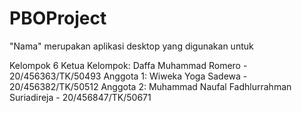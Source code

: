 # PBOProject
"Nama" merupakan aplikasi desktop yang digunakan untuk

Kelompok 6
Ketua Kelompok: Daffa Muhammad Romero - 20/456363/TK/50493
Anggota 1: Wiweka Yoga Sadewa - 20/456382/TK/50512
Anggota 2: Muhammad Naufal Fadhlurrahman Suriadireja - 20/456847/TK/50671
